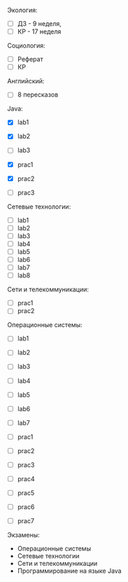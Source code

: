 Экология:
- [ ] ДЗ - 9 неделя,
- [ ] КР - 17 неделя

Социология:
- [ ] Реферат
- [ ] КР

Английский:
- [ ] 8 пересказов

Java:
- [x] lab1
- [x] lab2
- [ ] lab3

- [x] prac1 
- [x] prac2 
- [ ] prac3 

Сетевые технологии:
- [ ] lab1
- [ ] lab2
- [ ] lab3
- [ ] lab4
- [ ] lab5
- [ ] lab6
- [ ] lab7
- [ ] lab8

Сети и телекоммуникации:
- [ ] prac1
- [ ] prac2

Операционные системы:
- [ ] lab1
- [ ] lab2
- [ ] lab3
- [ ] lab4
- [ ] lab5
- [ ] lab6
- [ ] lab7

- [ ] prac1
- [ ] prac2
- [ ] prac3
- [ ] prac4
- [ ] prac5
- [ ] prac6
- [ ] prac7


Экзамены:
- Операционные системы
- Сетевые технологии
- Сети и телекоммуникации
- Программирование на языке Java


